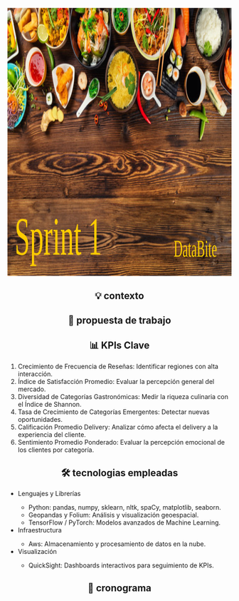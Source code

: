 <p align="center">
<img src="imagenes/Banner_1.jpg" width="996" height="601""  >
</p>

<h2 align='center'>💡 contexto</h2>


<h2 align='center'>🤝 propuesta de trabajo</h2>

<h2 align='center'> 📊 KPIs Clave</h2>
<ol>
<li>  Crecimiento de Frecuencia de Reseñas: Identificar regiones con alta interacción.</li>
<li> Índice de Satisfacción Promedio: Evaluar la percepción general del mercado.</li>
<li>Diversidad de Categorías Gastronómicas: Medir la riqueza culinaria con el Índice de Shannon.</li>
<li>Tasa de Crecimiento de Categorías Emergentes: Detectar nuevas oportunidades.</li>
<li>Calificación Promedio Delivery: Analizar cómo afecta el delivery a la experiencia del cliente.</li>
<li>Sentimiento Promedio Ponderado: Evaluar la percepción emocional de los clientes por categoría.</li>
</ol>




<h2 align='center'> 🛠️ tecnologias empleadas</h2>
    <ul>
        <li> Lenguajes y Librerías</li>
            <ul>
                <li> Python: pandas, numpy, sklearn, nltk, spaCy, matplotlib, seaborn.</li>
                <li> Geopandas y Folium: Análisis y visualización geoespacial.</li>
                <li> TensorFlow / PyTorch: Modelos avanzados de Machine Learning.</li>
            </ul>
        <li> Infraestructura</li>
            <ul>
                <li> Aws: Almacenamiento y procesamiento de datos en la nube.</li>
            </ul>
        <li> Visualización</li>
            <ul>
                <li> QuickSight: Dashboards interactivos para seguimiento de KPIs.</li>
            </ul>
    </ul>


<h2 align='center'>  📆  cronograma</h2>

